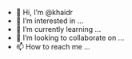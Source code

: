 - 👋 Hi, I’m @khaidr
- 👀 I’m interested in ...
- 🌱 I’m currently learning ...
- 💞️ I’m looking to collaborate on ...
- 📫 How to reach me ...

<!---
khaidr/khaidr is a ✨ special ✨ repository because its `README.md` (this file) appears on your GitHub profile.
You can click the Preview link to take a look at your changes.
--->
